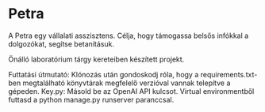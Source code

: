 # Petra
A Petra egy vállalati asszisztens. Célja, hogy támogassa belsős infókkal a dolgozókat, segítse betanításuk.

Önálló laboratórium tárgy kereteiben készített projekt. 

Futtatási útmutató:
Klónozás után gondoskodj róla, hogy a requirements.txt-ben megtalálható könyvtárak megfelelő verzióval vannak telepítve a gépeden.
Key.py: Másold be az OpenAI API kulcsot.
Virtual environmentből futtasd a python manage.py runserver paranccsal.
